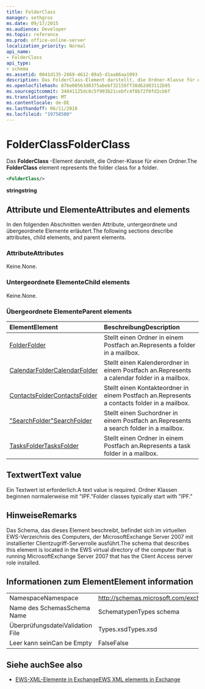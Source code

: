 ```yaml
---
title: FolderClass
manager: sethgros
ms.date: 09/17/2015
ms.audience: Developer
ms.topic: reference
ms.prod: office-online-server
localization_priority: Normal
api_name:
- FolderClass
api_type:
- schema
ms.assetid: 0041d135-2869-4612-89a5-d1aa86aa1093
description: Das FolderClass-Element darstellt, die Ordner-Klasse für einen Ordner.
ms.openlocfilehash: 87be00563d0375abebf32159ff38d62d03112b95
ms.sourcegitcommit: 34041125dc8c5f993b21cebfc4f8b72f0fd2cb6f
ms.translationtype: MT
ms.contentlocale: de-DE
ms.lasthandoff: 06/11/2018
ms.locfileid: "19758500"
---
```

# <a name="folderclass"></a><span data-ttu-id="23ea4-103">FolderClass</span><span class="sxs-lookup"><span data-stu-id="23ea4-103">FolderClass</span></span>

<span data-ttu-id="23ea4-104">Das **FolderClass** -Element darstellt, die Ordner-Klasse für einen Ordner.</span><span class="sxs-lookup"><span data-stu-id="23ea4-104">The **FolderClass** element represents the folder class for a folder.</span></span> 
  
```xml
<FolderClass/>
```

 <span data-ttu-id="23ea4-105">**string**</span><span class="sxs-lookup"><span data-stu-id="23ea4-105">**string**</span></span>
## <a name="attributes-and-elements"></a><span data-ttu-id="23ea4-106">Attribute und Elemente</span><span class="sxs-lookup"><span data-stu-id="23ea4-106">Attributes and elements</span></span>

<span data-ttu-id="23ea4-107">In den folgenden Abschnitten werden Attribute, untergeordnete und übergeordnete Elemente erläutert.</span><span class="sxs-lookup"><span data-stu-id="23ea4-107">The following sections describe attributes, child elements, and parent elements.</span></span>
  
### <a name="attributes"></a><span data-ttu-id="23ea4-108">Attribute</span><span class="sxs-lookup"><span data-stu-id="23ea4-108">Attributes</span></span>

<span data-ttu-id="23ea4-109">Keine.</span><span class="sxs-lookup"><span data-stu-id="23ea4-109">None.</span></span>
  
### <a name="child-elements"></a><span data-ttu-id="23ea4-110">Untergeordnete Elemente</span><span class="sxs-lookup"><span data-stu-id="23ea4-110">Child elements</span></span>

<span data-ttu-id="23ea4-111">Keine.</span><span class="sxs-lookup"><span data-stu-id="23ea4-111">None.</span></span>
  
### <a name="parent-elements"></a><span data-ttu-id="23ea4-112">Übergeordnete Elemente</span><span class="sxs-lookup"><span data-stu-id="23ea4-112">Parent elements</span></span>

|<span data-ttu-id="23ea4-113">**Element**</span><span class="sxs-lookup"><span data-stu-id="23ea4-113">**Element**</span></span>|<span data-ttu-id="23ea4-114">**Beschreibung**</span><span class="sxs-lookup"><span data-stu-id="23ea4-114">**Description**</span></span>|
|:-----|:-----|
|[<span data-ttu-id="23ea4-115">Folder</span><span class="sxs-lookup"><span data-stu-id="23ea4-115">Folder</span></span>](folder.md) <br/> |<span data-ttu-id="23ea4-116">Stellt einen Ordner in einem Postfach an.</span><span class="sxs-lookup"><span data-stu-id="23ea4-116">Represents a folder in a mailbox.</span></span>  <br/> |
|[<span data-ttu-id="23ea4-117">CalendarFolder</span><span class="sxs-lookup"><span data-stu-id="23ea4-117">CalendarFolder</span></span>](calendarfolder.md) <br/> |<span data-ttu-id="23ea4-118">Stellt einen Kalenderordner in einem Postfach an.</span><span class="sxs-lookup"><span data-stu-id="23ea4-118">Represents a calendar folder in a mailbox.</span></span>  <br/> |
|[<span data-ttu-id="23ea4-119">ContactsFolder</span><span class="sxs-lookup"><span data-stu-id="23ea4-119">ContactsFolder</span></span>](contactsfolder.md) <br/> |<span data-ttu-id="23ea4-120">Stellt einen Kontakteordner in einem Postfach an.</span><span class="sxs-lookup"><span data-stu-id="23ea4-120">Represents a contacts folder in a mailbox.</span></span>  <br/> |
|[<span data-ttu-id="23ea4-121">"SearchFolder"</span><span class="sxs-lookup"><span data-stu-id="23ea4-121">SearchFolder</span></span>](searchfolder.md) <br/> |<span data-ttu-id="23ea4-122">Stellt einen Suchordner in einem Postfach an.</span><span class="sxs-lookup"><span data-stu-id="23ea4-122">Represents a search folder in a mailbox.</span></span>  <br/> |
|[<span data-ttu-id="23ea4-123">TasksFolder</span><span class="sxs-lookup"><span data-stu-id="23ea4-123">TasksFolder</span></span>](tasksfolder.md) <br/> |<span data-ttu-id="23ea4-124">Stellt einen Ordner in einem Postfach an.</span><span class="sxs-lookup"><span data-stu-id="23ea4-124">Represents a task folder in a mailbox.</span></span>  <br/> |
   
## <a name="text-value"></a><span data-ttu-id="23ea4-125">Textwert</span><span class="sxs-lookup"><span data-stu-id="23ea4-125">Text value</span></span>

<span data-ttu-id="23ea4-126">Ein Textwert ist erforderlich.</span><span class="sxs-lookup"><span data-stu-id="23ea4-126">A text value is required.</span></span> <span data-ttu-id="23ea4-127">Ordner Klassen beginnen normalerweise mit "IPF."</span><span class="sxs-lookup"><span data-stu-id="23ea4-127">Folder classes typically start with "IPF."</span></span>
  
## <a name="remarks"></a><span data-ttu-id="23ea4-128">Hinweise</span><span class="sxs-lookup"><span data-stu-id="23ea4-128">Remarks</span></span>

<span data-ttu-id="23ea4-129">Das Schema, das dieses Element beschreibt, befindet sich im virtuellen EWS-Verzeichnis des Computers, der MicrosoftExchange Server 2007 mit installierter Clientzugriff-Serverrolle ausführt.</span><span class="sxs-lookup"><span data-stu-id="23ea4-129">The schema that describes this element is located in the EWS virtual directory of the computer that is running MicrosoftExchange Server 2007 that has the Client Access server role installed.</span></span>
  
## <a name="element-information"></a><span data-ttu-id="23ea4-130">Informationen zum Element</span><span class="sxs-lookup"><span data-stu-id="23ea4-130">Element information</span></span>

|||
|:-----|:-----|
|<span data-ttu-id="23ea4-131">Namespace</span><span class="sxs-lookup"><span data-stu-id="23ea4-131">Namespace</span></span>  <br/> |http://schemas.microsoft.com/exchange/services/2006/types  <br/> |
|<span data-ttu-id="23ea4-132">Name des Schemas</span><span class="sxs-lookup"><span data-stu-id="23ea4-132">Schema Name</span></span>  <br/> |<span data-ttu-id="23ea4-133">Schematypen</span><span class="sxs-lookup"><span data-stu-id="23ea4-133">Types schema</span></span>  <br/> |
|<span data-ttu-id="23ea4-134">Überprüfungsdatei</span><span class="sxs-lookup"><span data-stu-id="23ea4-134">Validation File</span></span>  <br/> |<span data-ttu-id="23ea4-135">Types.xsd</span><span class="sxs-lookup"><span data-stu-id="23ea4-135">Types.xsd</span></span>  <br/> |
|<span data-ttu-id="23ea4-136">Leer kann sein</span><span class="sxs-lookup"><span data-stu-id="23ea4-136">Can be Empty</span></span>  <br/> |<span data-ttu-id="23ea4-137">False</span><span class="sxs-lookup"><span data-stu-id="23ea4-137">False</span></span>  <br/> |
   
## <a name="see-also"></a><span data-ttu-id="23ea4-138">Siehe auch</span><span class="sxs-lookup"><span data-stu-id="23ea4-138">See also</span></span>



- [<span data-ttu-id="23ea4-139">EWS-XML-Elemente in Exchange</span><span class="sxs-lookup"><span data-stu-id="23ea4-139">EWS XML elements in Exchange</span></span>](ews-xml-elements-in-exchange.md)

